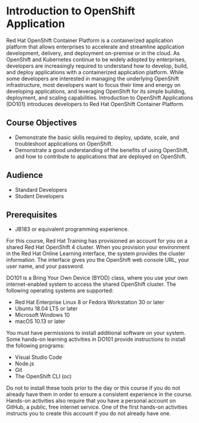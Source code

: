 # Introduction to OpenShift Application
Red Hat OpenShift Container Platform is a containerized application platform that allows enterprises to accelerate and streamline application development, delivery, and deployment on-premise or in the cloud. As OpenShift and Kubernetes continue to be widely adopted by enterprises, developers are increasingly required to understand how to develop, build, and deploy applications with a containerized application platform. While some developers are interested in managing the underlying OpenShift infrastructure, most developers want to focus their time and energy on developing applications, and leveraging OpenShift for its simple building, deployment, and scaling capabilities.
Introduction to OpenShift Applications (DO101) introduces developers to Red Hat OpenShift Container Platform.

## Course Objectives

* Demonstrate the basic skills required to deploy, update, scale, and troubleshoot applications on OpenShift.
* Demonstrate a good understanding of the benefits of using OpenShift, and how to contribute to applications that are deployed on OpenShift.

## Audience
* Standard Developers
* Student Developers

## Prerequisites
* JB183 or equivalent programming experience.

For this course, Red Hat Training has provisioned an account for you on a shared Red Hat OpenShift 4 cluster. When you provision your environment in the Red Hat Online Learning interface, the system provides the cluster information. The interface gives you the OpenShift web console URL, your user name, and your password.

DO101 is a Bring Your Own Device (BYOD) class, where you use your own internet-enabled system to access the shared OpenShift cluster. The following operating systems are supported:

* Red Hat Enterprise Linux 8 or Fedora Workstation 30 or later
* Ubuntu 18.04 LTS or later
* Microsoft Windows 10
* macOS 10.13 or later

You must have permissions to install additional software on your system. Some hands-on learning activities in DO101 provide instructions to install the following programs:

* Visual Studio Code
* Node.js
* Git
* The OpenShift CLI (oc)

Do not to install these tools prior to the day or this course if you do not already have them in order to ensure a consistent experience in the course.
Hands-on activities also require that you have a personal account on GitHub, a public, free internet service. One of the first hands-on activities instructs you to create this account if you do not already have one.

